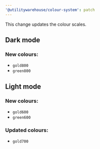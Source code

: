 ```yaml
---
'@utilitywarehouse/colour-system': patch
---
```


This change updates the colour scales.


## Dark mode

### New colours:

 - `gold800`
 - `green800`

## Light mode

### New colours:

 - `gold600`
 - `green600`

### Updated colours:

 - `gold700`
